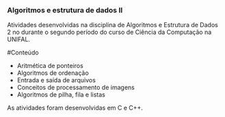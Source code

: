### Algoritmos e estrutura de dados II 

Atividades desenvolvidas na disciplina de Algoritmos e Estrutura de Dados 2 no durante o segundo período do curso de Ciência da Computação na UNIFAL.

#Conteúdo
- Aritmética de ponteiros
- Algoritmos de ordenação
- Entrada e saída de arquivos 
- Conceitos de processamento de imagens
- Algoritmos de pilha, fila e listas

As atividades foram desenvolvidas em C e C++.

